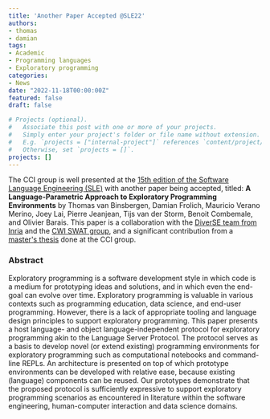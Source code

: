 ```yaml
---
title: 'Another Paper Accepted @SLE22'
authors:
- thomas
- damian
tags:
- Academic
- Programming languages
- Exploratory programming
categories:
- News
date: "2022-11-18T00:00:00Z"
featured: false
draft: false

# Projects (optional).
#   Associate this post with one or more of your projects.
#   Simply enter your project's folder or file name without extension.
#   E.g. `projects = ["internal-project"]` references `content/project/deep-learning/index.md`.
#   Otherwise, set `projects = []`.
projects: []
---
```

The CCI group is well presented at the [15th edition of the Software Language Engineering (SLE)](https://2022.splashcon.org/home/sle-2022) with 
another paper being accepted, titled: **A Language-Parametric Approach to Exploratory Programming Environments**
by Thomas van Binsbergen, Damian Frolich, Mauricio Verano Merino, Joey Lai, Pierre Jeanjean, Tijs van der Storm, Benoit Combemale, and Olivier Barais.
This paper is a collaboration with the [DiverSE team from Inria](https://www.diverse-team.fr/) and the [CWI SWAT group](https://www.cwi.nl/research/groups/software-analysis-and-transformation), and a significant contribution from a [master's thesis](https://scripties.uba.uva.nl/search?id=record_30195) done at the CCI group.

### Abstract
Exploratory programming is a software development style in which code is a medium for prototyping ideas and solutions, and in which even the end-goal can evolve over time. Exploratory programming is valuable in various contexts such as programming education, data science, and end-user programming. However, there is a lack of appropriate tooling and language design principles to support exploratory programming. This paper presents a host language- and object language-independent protocol for exploratory programming akin to the Language Server Protocol. The protocol serves as a basis to develop novel (or extend existing) programming environments for exploratory programming such as computational notebooks and command-line REPLs. An architecture is presented on top of which prototype environments can be developed with relative ease, because existing (language) components can be reused. Our prototypes demonstrate that the proposed protocol is sufficiently expressive to support exploratory programming scenarios as encountered in literature within the software engineering, human-computer interaction and data science domains.